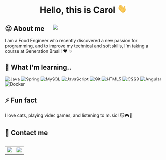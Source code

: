 <h1 align="center"> Hello, this is Carol <img src= "https://raw.githubusercontent.com/ABSphreak/ABSphreak/master/gifs/Hi.gif" width="30px"></h1>

## :stuck_out_tongue_winking_eye: About me <img align="right" width="350px" src="https://media.giphy.com/media/SWoXEoE1lA0uSQcF1h/giphy.gif" />

I am a Food Engineer who recently discovered a new passion for programming, and to improve my technical and soft skills, I'm taking a course at Generation Brasil! :heart: :sparkles: 

## :raised_hands: What I'm learning.. 
![Java](https://img.shields.io/badge/Java-ED8B00?style=for-the-badge&logo=java&logoColor=white)
![Spring](https://img.shields.io/badge/Spring-6DB33F?style=for-the-badge&logo=spring&logoColor=white)
![MySQL](https://img.shields.io/badge/MySQL-00000F?style=for-the-badge&logo=mysql&logoColor=white)
![JavaScript](https://img.shields.io/badge/JavaScript-F7DF1E?style=for-the-badge&logo=javascript&logoColor=black)
![Git](https://img.shields.io/badge/Git-F05032?style=for-the-badge&logo=git&logoColor=white)
![HTML5](https://img.shields.io/badge/HTML5-E34F26?style=for-the-badge&logo=html5&logoColor=white)
![CSS3](https://img.shields.io/badge/CSS3-1572B6?style=for-the-badge&logo=css3&logoColor=white)
![Angular](https://img.shields.io/badge/Angular-DD0031?style=for-the-badge&logo=angular&logoColor=white)
![Docker](https://img.shields.io/badge/Docker-2CA5E0?style=for-the-badge&logo=docker&logoColor=white)
   
## ⚡ Fun fact
I love cats, playing video games, and listening to music! :cat::video_game::musical_score:

## :speech_balloon: Contact me
<table align = "left">
        <tr>
        <td>
            <div>
               <a href = "https://www.linkedin.com/in/carolina-guida/">
<img src = "https://img.shields.io/badge/linkedin-%230077B5.svg?&style=for-the-badge&logo=linkedin&logoColor=white"/></a>
            </div>
        </td>
          <td>
            <div>
              <a href = "https://open.spotify.com/playlist/36XIFxUYGQ8R6lIRzsOXOa?si=Wk48L0oLSoWxrRZIFffeHg">
<img src="https://img.shields.io/badge/spotify-%231ED760.svg?&style=for-the-badge&logo=spotify&logoColor=white" /></a>
            </div>
        </td>        
      </tr>
</table>                 
 


